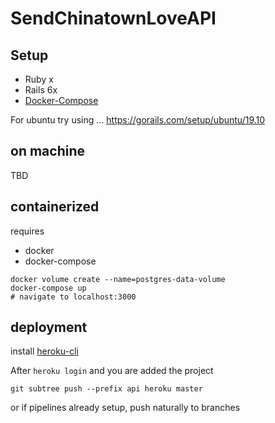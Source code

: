 # SendChinatownLoveAPI



## Setup
- Ruby x 
- Rails 6x 
- [Docker-Compose](https://docs.docker.com/compose/install/)


For ubuntu try using ... 
https://gorails.com/setup/ubuntu/19.10

## on machine

TBD 


## containerized
requires
- docker
- docker-compose

```
docker volume create --name=postgres-data-volume
docker-compose up
# navigate to localhost:3000
```


## deployment 

install [heroku-cli](https://devcenter.heroku.com/articles/heroku-cli)

After `heroku login` and you are added the project

`git subtree push --prefix api heroku master`

or if pipelines already setup, push naturally to branches
